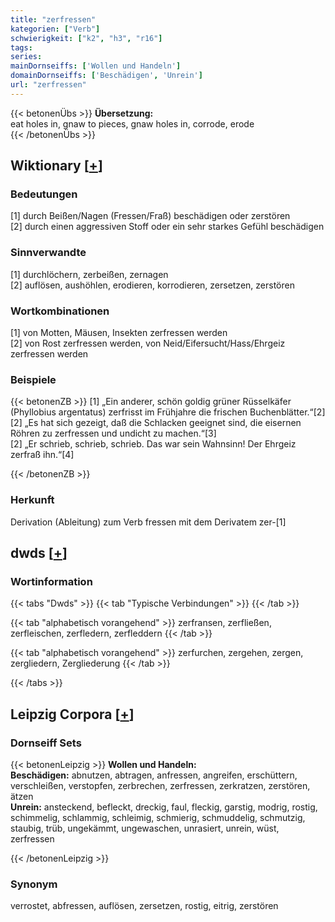 ```yaml
---
title: "zerfressen"
kategorien: ["Verb"]
schwierigkeit: ["k2", "h3", "r16"]
tags:
series:
mainDornseiffs: ['Wollen und Handeln']
domainDornseiffs: ['Beschädigen', 'Unrein']
url: "zerfressen"
---
```


{{< betonenÜbs >}}
**Übersetzung:**  
eat holes in, gnaw to pieces, gnaw holes in, corrode, erode  
{{< /betonenÜbs >}}

## Wiktionary [[+](https://de.wiktionary.org/wiki/zerfressen)]

### Bedeutungen
[1] durch Beißen/Nagen (Fressen/Fraß) beschädigen oder zerstören  
[2] durch einen aggressiven Stoff oder ein sehr starkes Gefühl beschädigen  

### Sinnverwandte
[1] durchlöchern, zerbeißen, zernagen  
[2] auflösen, aushöhlen, erodieren, korrodieren, zersetzen, zerstören  

### Wortkombinationen
[1] von Motten, Mäusen, Insekten zerfressen werden  
[2] von Rost zerfressen werden, von Neid/Eifersucht/Hass/Ehrgeiz zerfressen werden  

### Beispiele
{{< betonenZB >}}
[1] „Ein anderer, schön goldig grüner Rüsselkäfer (Phyllobius argentatus) zerfrisst im Frühjahre die frischen Buchenblätter.“[2]  
[2] „Es hat sich gezeigt, daß die Schlacken geeignet sind, die eisernen Röhren zu zerfressen und undicht zu machen.“[3]  
[2] „Er schrieb, schrieb, schrieb. Das war sein Wahnsinn! Der Ehrgeiz zerfraß ihn.“[4]  

{{< /betonenZB >}}
### Herkunft
Derivation (Ableitung) zum Verb fressen mit dem Derivatem zer-[1]  



## dwds [[+](https://www.dwds.de/wb/zerfressen)]

### Wortinformation
{{< tabs "Dwds" >}}
{{< tab "Typische Verbindungen" >}}
{{< /tab >}}

{{< tab "alphabetisch vorangehend" >}}
zerfransen, zerfließen, zerfleischen, zerfledern, zerfleddern
{{< /tab >}}

{{< tab "alphabetisch vorangehend" >}}
zerfurchen, zergehen, zergen, zergliedern, Zergliederung
{{< /tab >}}

{{< /tabs >}}

## Leipzig Corpora [[+](https://corpora.uni-leipzig.de/en/res?word=zerfressen&corpusId=deu_newscrawl-public_2018)]

### Dornseiff Sets
{{< betonenLeipzig >}}
**Wollen und Handeln:**  
**Beschädigen:** abnutzen, abtragen, anfressen, angreifen, erschüttern, verschleißen, verstopfen, zerbrechen, zerfressen, zerkratzen, zerstören, ätzen  
**Unrein:** ansteckend, befleckt, dreckig, faul, fleckig, garstig, modrig, rostig, schimmelig, schlammig, schleimig, schmierig, schmuddelig, schmutzig, staubig, trüb, ungekämmt, ungewaschen, unrasiert, unrein, wüst, zerfressen  

{{< /betonenLeipzig >}}

### Synonym
verrostet, abfressen, auflösen, zersetzen, rostig, eitrig, zerstören

